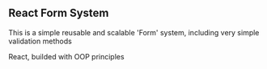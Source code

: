 ## React Form System

This is a simple reusable and scalable 'Form' system, including very simple validation methods

React, builded with OOP principles
